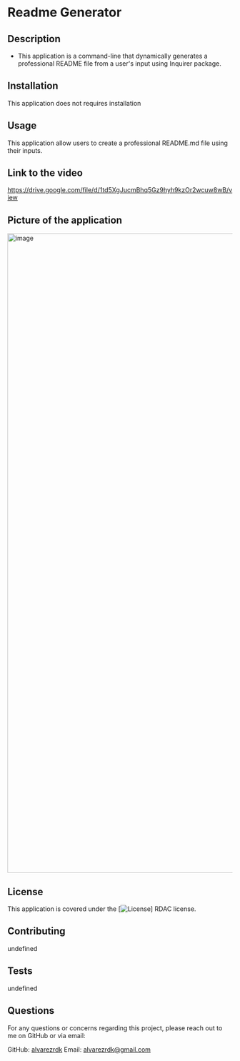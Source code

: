 # Readme Generator

## Description
* This application is a command-line that dynamically generates a professional README file from a user's input using Inquirer package.

## Installation
This application does not requires installation

## Usage
This application allow users to create a professional README.md file using their inputs.

## Link to the video
https://drive.google.com/file/d/1td5XgJucmBhq5Gz9hyh9kzOr2wcuw8wB/view

## Picture of the application
<img width="1432" alt="image" src="https://github.com/alvarezrdk/readme_generator/assets/128987959/b29a3519-bb9d-4688-bc4d-c44c6f42efb3">


## License
This application is covered under the [![License](https://img.shields.io/badge/RDAC-blue.svg)] RDAC license.


## Contributing
undefined

## Tests
undefined

## Questions
For any questions or concerns regarding this project, please reach out to me on GitHub or via email:

GitHub: [alvarezrdk](https://github.com/alvarezrdk)
Email: alvarezrdk@gmail.com
